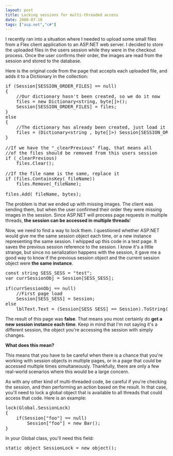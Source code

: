 ```yaml
---
layout: post
title: Locking sessions for multi-threaded access
date: 2008-07-10
tags: ["asp.net","c#"]
---
```


I recently ran into a situation where I needed to upload some small files from a Flex client application to an ASP.NET web server. I decided to store the uploaded files in the users session while they were in the checkout process. Once the user confirms their order, the images are read from the session and stored to the database.

Here is the original code from the page that accepts each uploaded file, and adds it to a Dictionary in the collection:
  <pre class="c#" name="code">if (Session[SESSION_ORDER_FILES] == null)
{
	//Our dictionary hasn't been created, so we do it now
	files = new Dictionary&lt;string, byte[]&gt;();
	Session[SESSION_ORDER_FILES] = files;
}
else
{
	//The dictionary has already been created, just load it
	files = (Dictionary&lt;string , byte[]&gt;) Session[SESSION_ORDER_FILES];
}

//If we have the &quot;_clearPrevious&quot; flag, that means all
//of the files should be removed from this users session
if (_clearPrevious)
	files.Clear();

//If the file name is the same, replace it
if (files.ContainsKey(_fileName))
	files.Remove(_fileName);

files.Add(_fileName, bytes);</pre>

The problem is that we ended up with missing images. The client was sending them, but when the user confirmed their order they were missing images in the session. Since ASP.NET will process page requests in multiple threads, **the session can be accessed in multiple threads**!

Now, we need to find a way to lock them. I questioned whether ASP.NET would give me the same session object each time, or a new instance representing the same session. I whipped up this code in a test page. It saves the previous session reference to the session. I know it's a little strange, but since no serialization happens with the session, it gave me a good way to know if the previous session object and the current session object were **the same instance**.

<pre class="c#" name="code">const string SESS_SESS = &quot;test&quot;;
var currSessionObj = Session[SESS_SESS];

if(currSessionObj == null)
	//First page load
	Session[SESS_SESS] = Session;
else
	lblText.Text = (Session[SESS_SESS] == Session).ToString();</pre>

The result of this page was **false**. That means you most certainly do **get a new session instance each time**. Keep in mind that I'm not saying it's a different session, the object you're accessing the session with simply changes.

**What does this mean?**

This means that you have to be careful when there is a chance that you're working with session objects in multiple pages, or in a page that could be accessed multiple times simultaneously. Thankfully, there are only a few real-world scenarios where this would be a large concern.

As with any other kind of multi-threaded code, be careful if you're checking the session, and then performing an action based on the result. In that case, you'll need to lock a global object that is available to all threads that could access that code. Here is an example:

<pre class="c#" name="code">lock(Global.SessionLock)
{
	if(Session[&quot;foo&quot;] == null)
		Session[&quot;foo&quot;] = new Bar();
}</pre>

In your Global class, you'll need this field: 

<pre class="c#" name="code">static object SessionLock = new object();</pre>